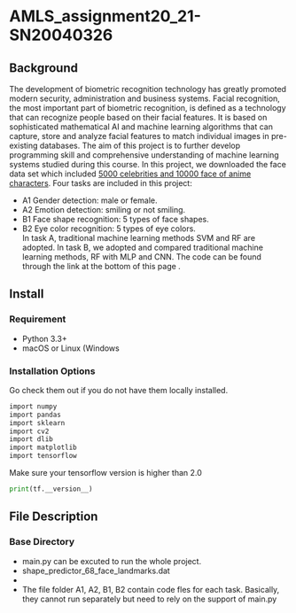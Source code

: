  AMLS_assignment20_21-SN20040326
 ======
 ## Background
The development of biometric recognition technology has greatly promoted modern security, administration and business systems. Facial recognition, the most important part of biometric recognition, is defined as a technology that can recognize people based on their facial features. It is based on sophisticated mathematical AI and machine learning algorithms that can capture, store and analyze facial features to match individual images in pre-existing databases. The aim of this project is to further develop programming skill and comprehensive understanding of machine learning systems studied during this course. In this project, we downloaded the face data set which included [5000 celebrities and 10000 face of anime characters](https://drive.google.com/file/d/1wGrq9r1fECIIEnNgI8RS-_kPCf8DVv0B/view). Four tasks are included in this project:<br>
* A1 Gender detection: male or female.<br>
* A2 Emotion detection: smiling or not smiling.<br>
* B1 Face shape recognition: 5 types of face shapes.<br>
* B2 Eye color recognition: 5 types of eye colors.<br>
In task A, traditional machine learning methods SVM and RF are adopted. In task B, we adopted and compared traditional machine learning methods, RF with MLP and CNN. The code can be found through the link at the bottom of this page .
## Install
### Requirement
* Python 3.3+<br>
* macOS or Linux (Windows
### Installation Options
Go check them out if you do not have them locally installed.
```c
import numpy
import pandas
import sklearn
import cv2
import dlib
import matplotlib
import tensorflow
```
Make sure your tensorflow version is higher than 2.0 <br>
```python
print(tf.__version__)
```
## File Description
### Base Directory
* main.py can be excuted to run the whole project.
* shape_predictor_68_face_landmarks.dat 
* 
* The file folder A1, A2, B1, B2 contain code fles for each task. Basically, they cannot run separately but need to rely on the support of main.py
